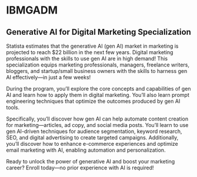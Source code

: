 # IBMGADM
## Generative AI for Digital Marketing Specialization

Statista estimates that the generative AI (gen AI) market in marketing is projected to reach $22 billion in the next few years. Digital marketing professionals with the skills to use gen AI are in high demand! This specialization equips marketing professionals, managers, freelance writers, bloggers, and startup/small business owners with the skills to harness gen AI effectively—in just a few weeks! 

During the program, you’ll explore the core concepts and capabilities of gen AI and learn how to apply them in digital marketing.  You’ll also learn prompt engineering techniques that optimize the outcomes produced by gen AI tools.   

Specifically, you’ll discover how gen AI can help automate content creation for marketing—articles, ad copy, and social media posts. You’ll learn to use gen AI-driven techniques for audience segmentation, keyword research, SEO, and digital advertising to create targeted campaigns. Additionally, you’ll discover how to enhance e-commerce experiences and optimize email marketing with AI, enabling automation and personalization. 

Ready to unlock the power of generative AI and boost your marketing career? Enroll today—no prior experience with AI is required!
